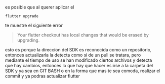 es posible que al querer aplicar el

    flutter upgrade

te muestre el siguiente error

>Your flutter checkout has local changes that would be erased by upgrading.

esto es porque la direccion del SDK es reconocida como un repositorio, entonces actualizarla la detecta como si de un pull se tratara, pero mediante el tiempo de uso se han modificado ciertos archivos y detecta que hay cambios, entonces lo que hay que hacer es irse a la carpeta del SDK y ya sea en GIT BASH o en la forma que mas te sea comoda, realizar el commit y ya podras actualizar flutter
